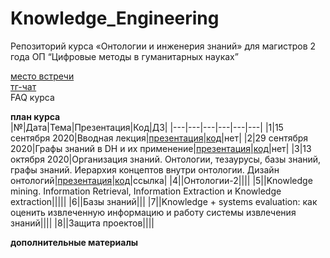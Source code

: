 # Knowledge_Engineering
Репозиторий курса «Онтологии и инженерия знаний» для магистров 2 года ОП “Цифровые методы в гуманитарных науках”

[место встречи](https://teams.microsoft.com/l/team/19%3a1ff76f3555cd49339010937143345a3f%40thread.tacv2/conversations?groupId=d4f80fc0-e222-4d45-8374-731267970525&tenantId=21f26c24-0793-4b07-a73d-563cd2ec235f)<br>
[тг-чат]()<br>
FAQ курса<br>

**план курса**<br>
|№|Дата|Тема|Презентация|Код|ДЗ|
|---|---|---|---|---|---|
|1|15 сентября 2020|Вводная лекция|[презентация](https://docs.google.com/presentation/d/1IZmV7YlhKk8N_--YUMpvUVBMAl5zWRWsSwkLPfTBN8g/edit?usp=sharing)|[код](https://colab.research.google.com/drive/1l4MUvWtQFpRfrl-afGKKbuFTEJ0-2JI4?usp=sharing)|нет|
|2|29 сентября 2020|Графы знаний в DH и их применение|[презентация](https://docs.google.com/presentation/d/1OrF-zwF5CQRWPfasEm0LwJI5gmYrDZSp8EDylmJjG-k/edit?usp=sharing)|[код](https://colab.research.google.com/drive/1WaO4hQxzqhPA5Lvc23bPLKM3O6smH4iA?usp=sharing)|нет|
|3|13 октября 2020|Организация знаний. Онтологии, тезаурусы, базы знаний, графы знаний. Иерархия концептов внутри онтологии. Дизайн онтологий|[презентация](https://docs.google.com/presentation/d/15hwLnP1_CloLn9qM06lW0IX2k3V8sIHBuU_qxNVVS_o/edit#slide=id.g9cf3f270d2_0_89)|[код](https://colab.research.google.com/drive/1VvjQUR3xyqDd3029eYdqEhLw3Hd0m6N5?usp=sharing)|ссылка|
|4||Онтологии-2||||
|5||Knowledge mining. Information Retrieval, Information Extraction и Knowledge extraction|||||
|6||Базы знаний|||
|7||Knowledge + systems evaluation:  как оценить извлеченную информацию и работу системы извлечения знаний||||
|8||Защита проектов||||

**дополнительные материалы**

